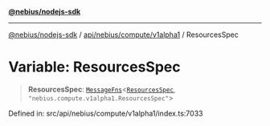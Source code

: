 [**@nebius/nodejs-sdk**](../../../../../README.md)

***

[@nebius/nodejs-sdk](../../../../../README.md) / [api/nebius/compute/v1alpha1](../README.md) / ResourcesSpec

# Variable: ResourcesSpec

> **ResourcesSpec**: [`MessageFns`](../../../../../runtime/protos/core/interfaces/MessageFns.md)\<[`ResourcesSpec`](../interfaces/ResourcesSpec.md), `"nebius.compute.v1alpha1.ResourcesSpec"`\>

Defined in: src/api/nebius/compute/v1alpha1/index.ts:7033
